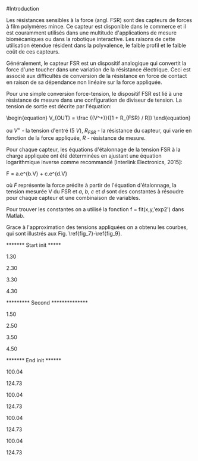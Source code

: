 #Introduction

Les résistances sensibles à la force (angl. FSR) sont des capteurs de forces à film polymères mince. Ce capteur est disponible dans le commerce et il est couramment utilisés dans une multitude d'applications de mesure biomécaniques ou dans la robotique interactive. Les raisons de cette utilisation étendue résident dans la polyvalence, le faible profil et le faible coût de ces capteurs.

Généralement, le capteur FSR est un dispositif analogique qui convertit la force d'une toucher dans une variation de la  résistance électrique. Ceci est associé aux difficultés de conversion de la résistance en force de contact en raison de sa dépendance non linéaire sur la force appliquée.

Pour une simple conversion force-tension, le dispositif FSR est lié à une résistance de mesure dans une configuration de diviseur de tension. La tension de sortie est décrite par l'équation:

\begin{equation}
V_{OUT} = \frac {(V^+)}{[1 + R_{FSR} / R]}
\end{equation}

ou $V^+$ - la tension d'entré ($5~V$), $R_{FSR}$ - la résistance du capteur, qui varie en fonction de la force appliquée, $R$ - résistance de mesure.

Pour chaque capteur, les équations d'étalonnage de la tension FSR à la charge appliquée  ont été déterminées en ajustant une équation logarithmique inverse comme recommandé [Interlink Electronics, 2015]:

F = a.e^{b.V} + c.e^{d.V}          


où $F$ représente la force prédite à partir de l'équation d'étalonnage, la tension mesurée V du FSR et $a$, $b$, $c$ et $d$ sont des constantes à résoudre pour chaque capteur et une combinaison de variables.

Pour trouver les constantes on a utilisé la fonction   f = fit(x,y,'exp2') dans Matlab.

Grace à l'approximation des tensions appliquées on a obtenu les courbes, qui sont illustrés aux Fig. \ref{fig_7}-\ref{fig_9}.

******* Start init *****

1.30

2.30

3.30

4.30

********* Second **************

1.50

2.50

3.50

4.50


******* End init ******

100.04

124.73

100.04

124.73

100.04

124.73

100.04

124.73

